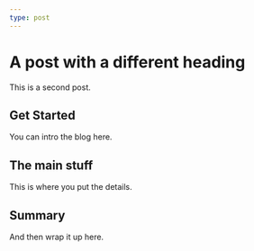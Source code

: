 ```yaml
---
type: post
---
```

# A post with a different heading
This is a second post.

## Get Started
You can intro the blog here.

## The main stuff
This is where you put the details.

## Summary
And then wrap it up here.
